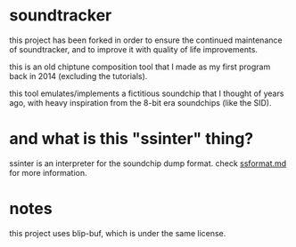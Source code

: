 # soundtracker

this project has been forked in order to ensure the continued maintenance of soundtracker, and to improve it with quality of life improvements.

this is an old chiptune composition tool that I made as my first program back in 2014 (excluding the tutorials).

this tool emulates/implements a fictitious soundchip that I thought of years ago, with heavy inspiration from the 8-bit era soundchips (like the SID).

# and what is this "ssinter" thing?

ssinter is an interpreter for the soundchip dump format. check [ssformat.md](papers/ssformat.md) for more information.

# notes

this project uses blip-buf, which is under the same license.
